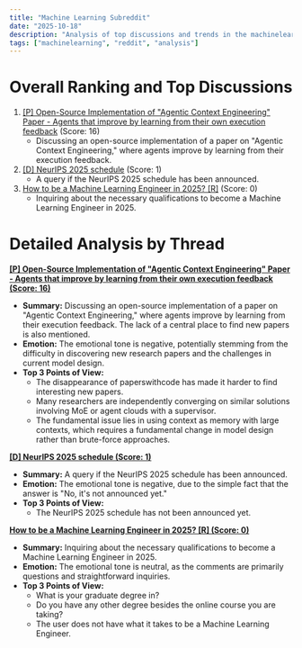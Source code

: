 ```yaml
---
title: "Machine Learning Subreddit"
date: "2025-10-18"
description: "Analysis of top discussions and trends in the machinelearning subreddit"
tags: ["machinelearning", "reddit", "analysis"]
---
```


# Overall Ranking and Top Discussions
1.  [[P] Open-Source Implementation of "Agentic Context Engineering" Paper - Agents that improve by learning from their own execution feedback](https://www.reddit.com/r/MachineLearning/comments/1o9yuxv/p_opensource_implementation_of_agentic_context/) (Score: 16)
    *   Discussing an open-source implementation of a paper on "Agentic Context Engineering," where agents improve by learning from their execution feedback.
2.  [[D] NeurIPS 2025 schedule](https://www.reddit.com/r/MachineLearning/comments/1o9xx4s/d_neurips_2025_schedule/) (Score: 1)
    *   A query if the NeurIPS 2025 schedule has been announced.
3.  [How to be a Machine Learning Engineer in 2025? [R]](https://www.reddit.com/r/MachineLearning/comments/1oa4rfv/how_to_be_a_machine_learning_engineer_in_2025_r/) (Score: 0)
    *   Inquiring about the necessary qualifications to become a Machine Learning Engineer in 2025.

# Detailed Analysis by Thread
**[[P] Open-Source Implementation of "Agentic Context Engineering" Paper - Agents that improve by learning from their own execution feedback (Score: 16)](https://www.reddit.com/r/MachineLearning/comments/1o9yuxv/p_opensource_implementation_of_agentic_context/)**
*  **Summary:**  Discussing an open-source implementation of a paper on "Agentic Context Engineering," where agents improve by learning from their execution feedback.  The lack of a central place to find new papers is also mentioned.
*  **Emotion:** The emotional tone is negative, potentially stemming from the difficulty in discovering new research papers and the challenges in current model design.
*  **Top 3 Points of View:**
    *   The disappearance of paperswithcode has made it harder to find interesting new papers.
    *   Many researchers are independently converging on similar solutions involving MoE or agent clouds with a supervisor.
    *   The fundamental issue lies in using context as memory with large contexts, which requires a fundamental change in model design rather than brute-force approaches.

**[[D] NeurIPS 2025 schedule (Score: 1)](https://www.reddit.com/r/MachineLearning/comments/1o9xx4s/d_neurips_2025_schedule/)**
*  **Summary:** A query if the NeurIPS 2025 schedule has been announced.
*  **Emotion:** The emotional tone is negative, due to the simple fact that the answer is "No, it's not announced yet."
*  **Top 3 Points of View:**
    *   The NeurIPS 2025 schedule has not been announced yet.

**[How to be a Machine Learning Engineer in 2025? [R] (Score: 0)](https://www.reddit.com/r/MachineLearning/comments/1oa4rfv/how_to_be_a_machine_learning_engineer_in_2025_r/)**
*  **Summary:** Inquiring about the necessary qualifications to become a Machine Learning Engineer in 2025.
*  **Emotion:** The emotional tone is neutral, as the comments are primarily questions and straightforward inquiries.
*  **Top 3 Points of View:**
    *   What is your graduate degree in?
    *   Do you have any other degree besides the online course you are taking?
    *   The user does not have what it takes to be a Machine Learning Engineer.
